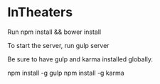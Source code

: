 InTheaters
==========

Run npm install && bower install

To start the server, run gulp server

Be sure to have gulp and karma installed globally.

npm install -g gulp
npm install -g karma
